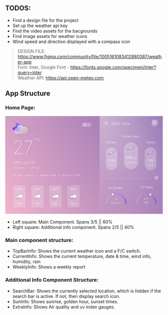 ## TODOS:
- Find a design file for the project
- Set up the weather api key
- Find the video assets for the bacgrounds
- Find image assets for weather icons
- Wind speed and direction displayed with a compass icon

>  DESIGN FILE: https://www.figma.com/community/file/1005161083412880387/weather-app<br>
> Font: Inter, Google Font - https://fonts.google.com/specimen/Inter?query=inter <br>
> Weather API: https://api.open-meteo.com


## App Structure

### Home Page:
![homepage image](image.png)

- Left square: Main Component. Spans 3/5 || 60%
- Right square: Additional info component. Spans 2/5 || 40%

### Main component structure:
- TopBarInfo: Shows the current weather icon and a F/C switch.
- CurrentInfo: Shows the current temperature, date & time, wind info, humidity, rain
- WeeklyInfo: Shows a weekly report


### Additional Info Component Structure:
- SearchBar: Shows the currently selected location, which is hidden if the search bar is active. If not, then display search icon.
- SunInfo: Shows sunrise, golden hour, sunset times.
- ExtraInfo: Shows Air quality and uv index gauges.